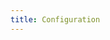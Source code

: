 ```yaml
---
title: Configuration
---
```


<!-- Logtron-AWS can be configured in a number of different ways:

- Through explicit configuration in code
- Through a YAML configuration file
- Through environment variables

These configs will get merged together as it searches for them in the following order (later configs merge into earlier configs, overriding keys on conflict):

1. YAML configuration file
2. Environment variables
3. Explicit configuration in code

## Logtron configuration

Logtron accepts an optional configuration dictionary that allows you to specify your own logging handlers based on python's `logging.Handler` base class.

This is a dict-like configuration that looks like this:

```python
{
    "handlers": [
        "logtron.handlers.ConsoleHandler",
        "my_lib.handlers.MyCustomHandler1",
        "my_other_lib.handlers.MyCustomHandler2",
        "my_other_other_lib.handlers.MyCustomHandler3",
    ],
    "my_lib.handlers.MyCustomHandler1": {
      "param1": 123,
      "param2": "abc",
    },
    "MyCustomHandler2": {
      "foo": "bar",
    },
}

```

- The `handlers` key specifies a list of full module path names to the handlers that you would like Logtron to use. If not specified, it will default to the internal `logtron.handlers.ConsoleHandler`.
- The `my_lib.handlers.MyCustomHandler1` key in this example is an optional way to specify additional parameters that will be passed into the constructor for this logging handler. This is using the full module path to the class.
- If there are no class naming conflicts, you can just specify only the name of the handler class itself as the key, as in the `MyCustomHandler2` example.

## Parameters

The full signature for the `autodiscover` function is:

```python
logger = logtron.autodiscover(
  name=None,
  level=logging.INFO,
  **kwargs,
)
```

| Parameter | Description                                                                   |
| --------- | ----------------------------------------------------------------------------- |
| `name`    | The name of the logger. This works exactly as with `logging.getLogger(name)`. |
| `level`   | The log level as defined in the `logging` package.                            |

The accepted keyword arguments are:

| Parameter          | Description                                                                                                                           |
| ------------------ | ------------------------------------------------------------------------------------------------------------------------------------- |
| `flatten`          | If `True`, Logtron will flatten the JSON logs so that nested entries like `extra` and `context` are flattened to top level JSON keys. |
| `refresh`          | Forces re-initialization if set to `True`. Logtron will only initialize the first time `autodiscover` is called by default.           |
| `config`           | Explicit Logtron configuration.                                                                                                       |
| `discover_config`  | Function to override the default configuration discovery process.                                                                     |
| `discover_context` | Function to override the default context discovery process.                                                                           |

## Configuration File

Logtron will look for a `logtron.yaml` file in the current directory and try to parse it as a Logtron configuration. Here is a sample config file:

```yaml
handlers:
  - logtron.handlers.ConsoleHandler

logtron.handlers.ConsoleHandler:
  test_setting: 14
  test_float: 13.33
  test_str: foo
```

## Environment Variables

Logtron accepts all configuration entries as environment variables too. It looks for environment variables with a prefix of `LOGTRON` and splits on underscores to construct the configuration dictionary. If you have a list of items you would like to pass to a configuration entry, you can separate it with a comma and it will get interpreted as a list. Here's a sample usage:

```shell
$ LOGTRON_MYHANDLER_FOO=bar,baz python my_logging_app.py
``` -->

